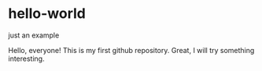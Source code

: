 # hello-world
just an example

Hello, everyone! This is my first github repository.
Great, I will try something interesting.
